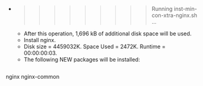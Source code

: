 * >>>>>>>>> Running inst-min-con-xtra-nginx.sh ...
  * After this operation, 1,696 kB of additional disk space will be used.
  * Install nginx.
  * Disk size = 4459032K. Space Used = 2472K. Runtime = 00:00:00:03.
  * The following NEW packages will be installed:
  ```bash
nginx nginx-common
  ```
